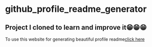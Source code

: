 # github_profile_readme_generator
## Project I cloned to learn and improve it😁😁😁
To use this website for generating beautiful profile readme[click here](https://varshithvhegde.github.io/github_profile_readme_generator/)

